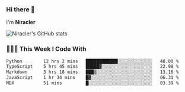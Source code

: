 ### Hi there 👋

I'm **Niracler**

![Niracler's GitHub stats](https://github-readme-stats.vercel.app/api?username=Niracler&show_icons=true)


### 👨🏻‍💻 This Week I Code With

<!--START_SECTION:waka-->

```txt
Python        12 hrs 2 mins   ████████████░░░░░░░░░░░░░   48.00 %
TypeScript    5 hrs 45 mins   █████▓░░░░░░░░░░░░░░░░░░░   22.98 %
Markdown      3 hrs 18 mins   ███▒░░░░░░░░░░░░░░░░░░░░░   13.16 %
JavaScript    1 hr 34 mins    █▓░░░░░░░░░░░░░░░░░░░░░░░   06.31 %
MDX           51 mins         █░░░░░░░░░░░░░░░░░░░░░░░░   03.39 %
```

<!--END_SECTION:waka-->
